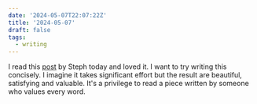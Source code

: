 ```yaml
---
date: '2024-05-07T22:07:22Z'
title: '2024-05-07'
draft: false
tags:
  - writing
---
```


I read this [post](https://stephango.com/concise) by Steph today and loved it.
I want to try writing this concisely.
I imagine it takes significant effort but the result are beautiful, satisfying and valuable.
It's a privilege to read a piece written by someone who values every word.
